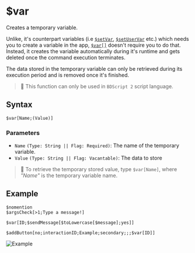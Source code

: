 # $var
Creates a temporary variable.

Unlike, it's counterpart variables (i.e [`$setVar`](./setVar.md), [`$setUserVar`](./setUserVar.md) etc.) which needs you to create a variable in the app, [`$var[]`](./var.md) doesn't require you to do that.
Instead, it creates the variable automatically during it's runtime and gets deleted once the command execution terminates.

The data stored in the temporary variable can only be retrieved during its execution period and is removed once it's finished.

> 📌 This function can only be used in `BDScript 2` script language.

## Syntax
```
$var[Name;(Value)]
```

### Parameters
- `Name` `(Type: String || Flag: Required)`: The name of the temporary variable.
- `Value` `(Type: String || Flag: Vacantable)`: The data to store

> 📌 To retrieve the temporary stored value, type `$var[Name]`, where *"Name"* is the temporary variable name.

## Example
```
$nomention
$argsCheck[>1;Type a message!]

$var[ID;$sendMessage[$toLowercase[$message];yes]]

$addButton[no;interactionID;Example;secondary;;;$var[ID]]
```
![Example](https://user-images.githubusercontent.com/70456337/189480166-d37cbdb8-05ce-44e8-8f2e-14d030baa9a9.png)
